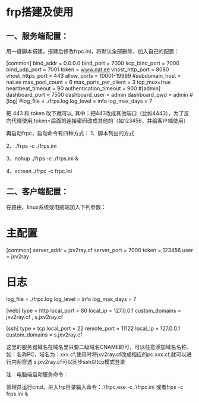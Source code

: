 # frp搭建及使用

一、服务端配置：
--------
用一键脚本搭建，搭建后修改frpc.ini，将默认全部删除，加入自己的配置：

[common]
bind_addr = 0.0.0.0
bind_port = 7000
kcp_bind_port = 7000
bind_udp_port = 7001
token = www.nat.ee
vhost_http_port = 8080
vhost_https_port = 443
allow_ports = 10001-19999
#subdomain_host = nat.ee
max_pool_count = 6
max_ports_per_client = 3
tcp_mux=true
heartbeat_timeout = 90
authentication_timeout = 900
#[admin]
dashboard_port = 7500
dashboard_user = admin
dashboard_pwd = admin
#[log]
#log_file = ./frps.log
log_level = info
log_max_days = 7

把 443 和 token 改下就可以,
其中：把443改成其他端口（比如4443），为了反向代理使用;token=后面的连接密码改成其他的（如123456，并给客户端使用）

再启动frpc，启动命令有四种方式：
1、脚本列出的方式

2、./frps -c ./frps.ini

3、nohup ./frps -c ./frps.ini &

4、screen ./frpc -c frpc.ini

二、客户端配置：
-------
在路由、linux系统或电脑端加入下列参数：

# 主配置
[common]
server_addr = jxv2ray.cf
server_port = 7000
token = 123456
user = jxv2ray

# 日志
log_file = ./frpc.log
log_level = info
log_max_days = 7

[web]
type = http
local_port = 80
local_ip = 127.0.0.1
custom_domains = jxv2ray.cf , s.jxv2ray.cf

[ssh]
type = tcp
local_port = 22
remote_port = 11122
local_ip = 127.0.0.1
custom_domains = s.jxv2ray.cf

这里的服务器域名在域名里只要二级域名CNAME即可，可以任意添加域名名称，
如：名称PC，域名为：xxx.cf,使用时将jxv2ray.cf改成相应的pc.xxx.cf,就可以进行内网穿透
 s.jxv2ray.cf可以同步ssh以tcp模式登录

注：电脑端启动服务命令：

管理员运行cmd，进入frp目录输入命令：.\frpc.exe -c .\frpc.ini 或者frps -c frps.ini &
